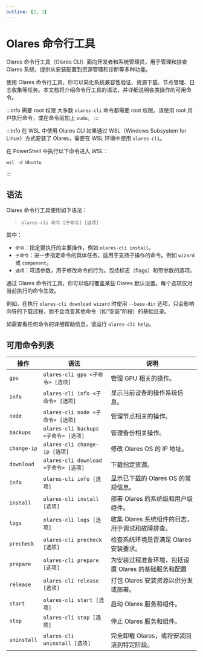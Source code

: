 ```yaml
---
outline: [2, 3]
---
```

# Olares 命令行工具

Olares 命令行工具（Olares CLI）面向开发者和系统管理员，用于管理和排查 Olares 系统，提供从安装配置到资源管理和诊断等多种功能。

使用 Olares 命令行工具，你可以简化系统兼容性验证、资源下载、节点管理、日志收集等任务。本文档将介绍命令行工具的语法，并详细说明各类操作的可用命令。

:::info 需要 root 权限
大多数 `olares-cli` 命令都需要 root 权限。请使用 root 用户执行命令，或在命令前加上 `sudo`。
:::

:::info 在 WSL 中使用 Olares CLI
如果通过 WSL（Windows Subsystem for Linux）方式安装了 Olares，需要在 WSL 环境中使用 `olares-cli`。

在 PowerShell 中执行以下命令进入 WSL：

```powershell
wsl -d Ubuntu
```
:::

## 语法
Olares 命令行工具使用如下语法：

> `olares-cli 命令 [子命令] [选项]`

其中：
- `命令`：指定要执行的主要操作，例如 `olares-cli install`。
- `子命令`：进一步指定命令的具体任务，适用于支持子操作的命令。例如 `wizard` 或 `component`。
- `选项`：可选参数，用于修改命令的行为。包括标志（flags）和带参数的选项。

通过 Olares 命令行工具，你可以临时覆盖某些 Olares 默认设置。每个选项仅对当前执行的命令生效。

例如，在执行 `olares-cli download wizard` 时使用 `--base-dir` 选项，只会影响向导的下载过程，而不会改变其他命令（如“安装”阶段）的基础目录。

如需查看任何命令的详细帮助信息，请运行 `olares-cli help`。

## 可用命令列表

| 操作                 | 语法                                      | 说明                             |
|--------------------|-----------------------------------------|--------------------------------|
| `gpu`              | `olares-cli gpu <子命令> [选项]`             | 管理 GPU 相关的操作。                  |
| `info`             | `olares-cli info <子命令> [选项]`     | 显示当前设备的操作系统信息。                 |
| `node`             | `olares-cli node <子命令> [选项]`            | 管理节点相关的操作。                     |
| `backups`   | `olares-cli backups <子命令> [选项]`  | 管理备份相关操作。                      |
| `change-ip` | `olares-cli change-ip [选项]`      | 修改 Olares OS 的 IP 地址。          |
| `download`  | `olares-cli download <子命令> [选项]` | 下载指定资源。                        |
| `info`      | `olares-cli info [选项]`           | 显示已下载的 Olares OS 的常规信息。        |
| `install`   | `olares-cli install [选项]`        | 部署 Olares 的系统级和用户级组件。          |
| `logs`      | `olares-cli logs [选项]`           | 收集 Olares 系统组件的日志，用于调试和故障排查。   |
| `precheck`  | `olares-cli precheck [选项]`       | 检查系统环境是否满足 Olares 安装要求。        |
| `prepare`   | `olares-cli prepare [选项]`        | 为安装过程准备环境，包括设置 Olares 的基础服务和配置 |
| `release`   | `olares-cli release [选项]`        | 打包 Olares 安装资源以供分发或部署。         |
| `start`     | `olares-cli start [选项]`          | 启动 Olares 服务和组件。               |
| `stop`      | `olares-cli stop [选项]`           | 停止 Olares 服务和组件。               |
| `uninstall` | `olares-cli uninstall [选项]`      | 完全卸载 Olares，或将安装回滚到特定阶段。       |


